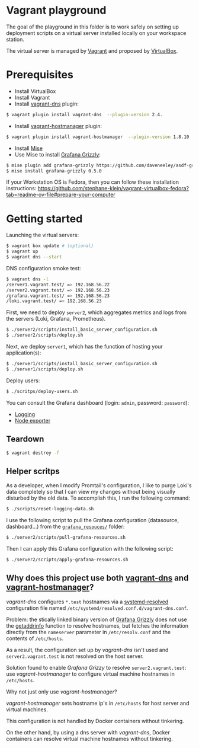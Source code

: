 # Vagrant playground

The goal of the playground in this folder is to work safely on setting up deployment scripts
on a virtual server installed locally on your workspace station.

The virtual server is managed by [Vagrant](https://github.com/hashicorp/vagrant/) and proposed by [VirtualBox](https://en.wikipedia.org/wiki/VirtualBox).

# Prerequisites

- Install VirtualBox
- Install Vagrant
- Install [vagrant-dns](https://github.com/BerlinVagrant/vagrant-dns) plugin:

```sh
$ vagrant plugin install vagrant-dns  --plugin-version 2.4.
```

- Install [vagrant-hostmanager](https://github.com/devopsgroup-io/vagrant-hostmanager) plugin:

```sh
$ vagrant plugin install vagrant-hostmanager  --plugin-version 1.8.10
```

- Install [Mise](https://mise.jdx.dev/)
- Use Mise to install [Grafana Grizzly](https://github.com/daveneeley/asdf-grafana-grizzly):

```sh
$ mise plugin add grafana-grizzly https://github.com/daveneeley/asdf-grafana-grizzly.git
$ mise install grafana-grizzly 0.5.0
```

If your Workstation OS is Fedora, then you can follow these installation instructions: https://github.com/stephane-klein/vagrant-virtualbox-fedora?tab=readme-ov-file#prepare-your-computer


# Getting started

Launching the virtual servers:

```sh
$ vagrant box update # (optional)
$ vagrant up
$ vagrant dns --start
``` 

DNS configuration smoke test:

```sh
$ vagrant dns -l
/server1.vagrant.test/ => 192.168.56.22
/server2.vagrant.test/ => 192.168.56.23
/grafana.vagrant.test/ => 192.168.56.23
/loki.vagrant.test/ => 192.168.56.23
```

First, we need to deploy `server2`, which aggregates metrics and logs from the servers (Loki, Grafana, Prometheus).

```sh
$ ./server2/scripts/install_basic_server_configuration.sh
$ ./server2/scripts/deploy.sh
```

Next, we deploy `server1`, which has the function of hosting your application(s):

```sh
$ ./server1/scripts/install_basic_server_configuration.sh
$ ./server1/scripts/deploy.sh
```

Deploy users:

```sh
$ ./scritps/deploy-users.sh
```

You can consult the Grafana dashboard (login: `admin`, password: `password`):

- [Logging](http://grafana.vagrant.test:3000/d/ce19yxmtnfx1cd/logging)
- [Node exporter](http://grafana.vagrant.test:3000/d/node-exporter-full/node-exporter-full)

## Teardown

```sh
$ vagrant destroy -f
```

## Helper scritps

As a developer, when I modify Promtail's configuration, I like to purge Loki's data completely so that I can view my
changes without being visually disturbed by the old data. To accomplish this, I run the following command:

```sh
$ ./scripts/reset-logging-data.sh
```

I use the following script to pull the Grafana configuration (datasource, dashboard...) from the [`grafana_resouces/`](grafana_resouces/) folder:

```sh
$ ./server2/scripts/pull-grafana-resources.sh
```

Then I can apply this Grafana configuration with the following script:

```sh
$ ./server2/scripts/apply-grafana-resources.sh
```

## Why does this project use both [vagrant-dns](https://github.com/BerlinVagrant/vagrant-dns) and [vagrant-hostmanager](https://github.com/devopsgroup-io/vagrant-hostmanager)?

*vagrant-dns* configures `*.test` hostnames via a [systemd-resolved](https://man.archlinux.org/man/systemd-resolved.service.8.en) configuration file named `/etc/systemd/resolved.conf.d/vagrant-dns.conf`.

Problem: the stically linked binary version of [Grafana Grizzly](https://github.com/daveneeley/asdf-grafana-grizzly) does
not use the [getaddrinfo](https://man.archlinux.org/man/getaddrinfo.3.en) function to resolve hostnames, but fetches
the information directly from the `nameserver` parameter in `/etc/resolv.conf` and the contents of `/etc/hosts`.

As a result, the configuration set up by *vagrant-dns* isn't used and `server2.vagrant.test` is not resolved on the host server.

Solution found to enable *Grafana Grizzy* to resolve `server2.vagrant.test`: use *vagrant-hostmanager* to configure virtual machine hostnames in `/etc/hosts`.

Why not just only use *vagrant-hostmanager*?

*vagrant-hostmanager* sets hostname ip's in `/etc/hosts` for host server and virtual machines.

This configuration is not handled by Docker containers without tinkering.

On the other hand, by using a dns server with *vagrant-dns*, Docker containers can resolve virtual machine hostnames without tinkering.
